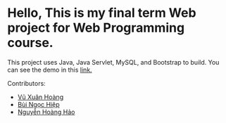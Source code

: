 # Hello, This is my final term Web project for Web Programming course.

This project uses Java, Java Servlet, MySQL, and Bootstrap to build.
You can see the demo in this [link.](https://laptopwebsite.onrender.com/LaptopWebsite)

Contributors:
- [Vũ Xuân Hoàng](https://github.com/snowcatP)
- [Bùi Ngọc Hiệp](https://github.com/hiepbui32)
- [Nguyễn Hoàng Hảo](https://github.com/nhhao211)
